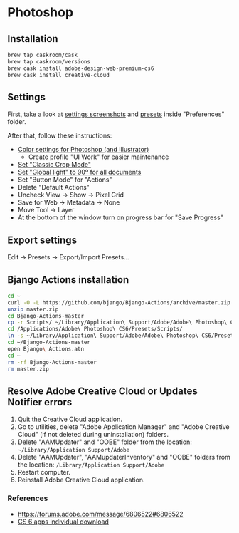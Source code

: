 # Photoshop

## Installation

```sh
brew tap caskroom/cask
brew tap caskroom/versions
brew cask install adobe-design-web-premium-cs6
brew cask install creative-cloud
```

## Settings

First, take a look at [settings screenshots](Preferences/Settings) and [presets](Preferences/Presets) inside "Preferences" folder.

After that, follow these instructions:

* [Color settings for Photoshop (and Illustrator)](http://bjango.com/articles/photoshop/)
    * Create profile "UI Work" for easier maintenance
* [Set "Classic Crop Mode"](http://twitter.com/jchristopher/status/255371549958369281)
* [Set "Global light" to 90º for all documents](http://photoshopsecrets.tumblr.com/post/36119981853/set-default-global-light-to-90)
* Set "Button Mode" for "Actions"
* Delete "Default Actions"
* Uncheck View → Show → Pixel Grid
* Save for Web → Metadata → None
* Move Tool → Layer
* At the bottom of the window turn on progress bar for "Save Progress"

## Export settings

Edit → Presets → Export/Import Presets…

## Bjango Actions installation

```sh
cd ~
curl -O -L https://github.com/bjango/Bjango-Actions/archive/master.zip
unzip master.zip
cd Bjango-Actions-master
cp -r Scripts/ ~/Library/Application\ Support/Adobe/Adobe\ Photoshop\ CS6/Presets/Scripts/
cd /Applications/Adobe\ Photoshop\ CS6/Presets/Scripts/
ln -s ~/Library/Application\ Support/Adobe/Adobe\ Photoshop\ CS6/Presets/Scripts/ Scripts
cd ~/Bjango-Actions-master
open Bjango\ Actions.atn
cd ~
rm -rf Bjango-Actions-master
rm master.zip
```

## Resolve Adobe Creative Cloud or Updates Notifier errors

1. Quit the Creative Cloud application.
2. Go to utilities, delete "Adobe Application Manager" and "Adobe Creative Cloud" (if not deleted during uninstallation) folders.
3. Delete "AAMUpdater" and "OOBE" folder from the location: `~/Library/Application Support/Adobe`
4. Delete "AAMUpdater", "AAMupdaterInventory" and "OOBE" folders from the location: `/Library/Application Support/Adobe`
5. Restart computer.
6. Reinstall Adobe Creative Cloud application.

### References

* https://forums.adobe.com/message/6806522#6806522
* [CS 6 apps individual download](http://helpx.adobe.com/x-productkb/policy-pricing/cs6-product-downloads.html)
